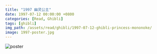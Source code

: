 ```yaml
---
title: "1997 幽灵公主"
date: 1997-07-12 00:00:00 +0800
categories: [Read, Ghibli]
tags: [ghibli]
img_path: /assets/read/ghibli/1997-07-12-ghibli-princess-mononoke/
image: 1997-poster.jpg
---
```


![poster](1997-poster.jpg)
